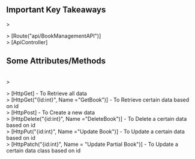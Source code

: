 <h2>Important Key Takeaways</h2>
> <p>
  > [Route("api/BookManagementAPI")]<br>
  > [ApiController]

<h2>Some Attributes/Methods</h2><br>
> <p>
  > [HttpGet] - To Retrieve all data<br>
  > [HttpGet("{Id:int}", Name ="GetBook")] - To Retrieve certain data based on id <br>
  > [HttpPost] - To Create a new data<br>
  > [HttpDelete("{id:int}", Name ="DeleteBook")] - To Delete a certain data based on id<br>
  > [HttpPut("{id:int}", Name ="Update Book")] - To Update a certain data based on id<br>
  > [HttpPatch("{id:int}", Name = "Update Partial Book")] - To Update a certain data class based on id <br>
</p>
